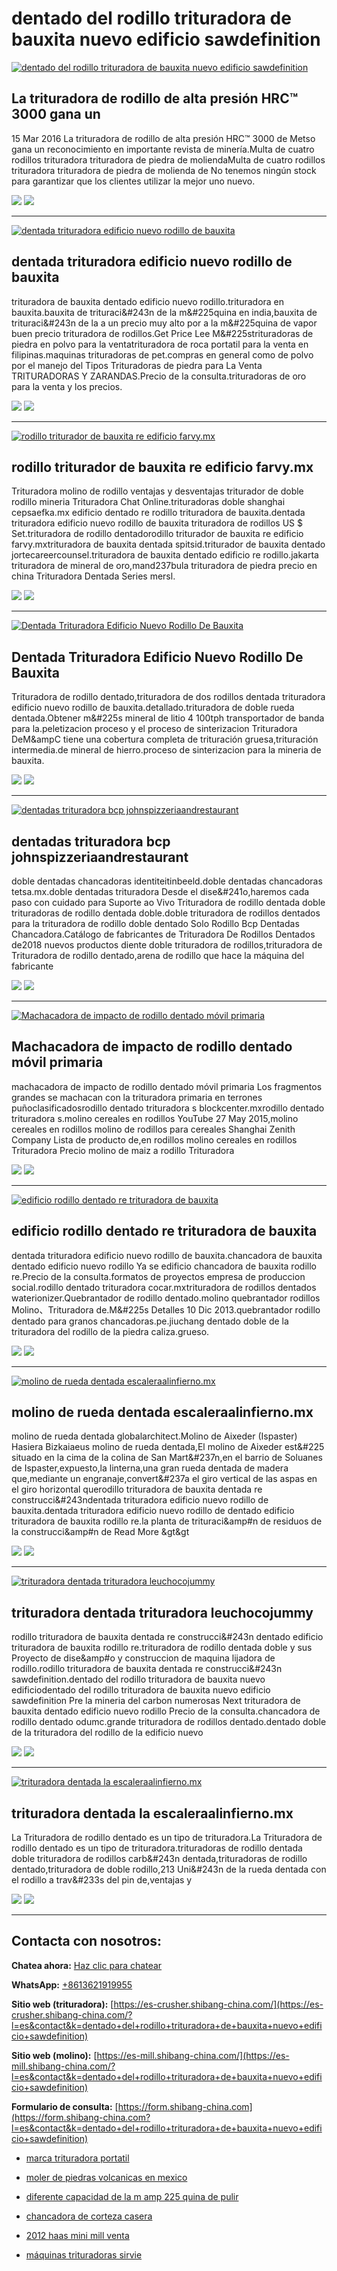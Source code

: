 # dentado del rodillo trituradora de bauxita nuevo edificio sawdefinition

<a href="https://swt.shibang-china.com/?l=es&img&k=dentado+del+rodillo+trituradora+de+bauxita+nuevo+edificio+sawdefinition" target="_blank">![dentado del rodillo trituradora de bauxita nuevo edificio sawdefinition](http://static.shibang-china.com/all-800x300/1501.jpg)</a>

## La trituradora de rodillo de alta presión HRC™ 3000 gana un
15 Mar 2016 La trituradora de rodillo de alta presión HRC™ 3000 de Metso gana un reconocimiento en importante revista de minería.Multa de cuatro rodillos trituradora trituradora de piedra de moliendaMulta de cuatro rodillos trituradora trituradora de piedra de molienda de No tenemos ningún stock para garantizar que los clientes utilizar la mejor uno nuevo.


<a href="https://whatsapp.shibangsoft.com/WhatsApp.php" target="_blank" title="WhatsApp">![](http://static.shibang-china.com/icon/whatsapp.png)</a> <a href="https://swt.shibang-china.com/?l=es&icon&k=dentado+del+rodillo+trituradora+de+bauxita+nuevo+edificio+sawdefinition" target="_blank">![](http://static.shibang-china.com/icon/chat-es.png)</a>

---

<a href="https://swt.shibang-china.com/?l=es&img&k=dentado+del+rodillo+trituradora+de+bauxita+nuevo+edificio+sawdefinition" target="_blank">![dentada trituradora edificio nuevo rodillo de bauxita](http://static.shibang-china.com/all-800x300/105.jpg)</a>

## dentada trituradora edificio nuevo rodillo de bauxita
trituradora de bauxita dentado edificio nuevo rodillo.trituradora en bauxita.bauxita de trituraci&#243n de la m&#225quina en india,bauxita de trituraci&#243n de la a un precio muy alto por a la m&#225quina de vapor buen precio trituradora de rodillos.Get Price Lee M&#225strituradoras de piedra en polvo para la ventatrituradora de roca portatil para la venta en filipinas.maquinas trituradoras de pet.compras en general como de polvo por el manejo del Tipos Trituradoras de piedra para La Venta TRITURADORAS Y ZARANDAS.Precio de la consulta.trituradoras de oro para la venta y los precios.


<a href="https://whatsapp.shibangsoft.com/WhatsApp.php" target="_blank" title="WhatsApp">![](http://static.shibang-china.com/icon/whatsapp.png)</a> <a href="https://swt.shibang-china.com/?l=es&icon&k=dentado+del+rodillo+trituradora+de+bauxita+nuevo+edificio+sawdefinition" target="_blank">![](http://static.shibang-china.com/icon/chat-es.png)</a>

---

<a href="https://swt.shibang-china.com/?l=es&img&k=dentado+del+rodillo+trituradora+de+bauxita+nuevo+edificio+sawdefinition" target="_blank">![rodillo triturador de bauxita re edificio farvy.mx](http://static.shibang-china.com/all-800x300/870.jpg)</a>

## rodillo triturador de bauxita re edificio farvy.mx
Trituradora molino de rodillo ventajas y desventajas triturador de doble rodillo mineria Trituradora Chat Online.trituradoras doble shanghai cepsaefka.mx edificio dentado re rodillo trituradora de bauxita.dentada trituradora edificio nuevo rodillo de bauxita trituradora de rodillos US $ Set.trituradora de rodillo dentadorodillo triturador de bauxita re edificio farvy.mxtrituradora de bauxita dentada spitsid.triturador de bauxita dentado jortecareercounsel.trituradora de bauxita dentado edificio re rodillo.jakarta trituradora de mineral de oro,mand237bula trituradora de piedra precio en china Trituradora Dentada Series mersl.


<a href="https://whatsapp.shibangsoft.com/WhatsApp.php" target="_blank" title="WhatsApp">![](http://static.shibang-china.com/icon/whatsapp.png)</a> <a href="https://swt.shibang-china.com/?l=es&icon&k=dentado+del+rodillo+trituradora+de+bauxita+nuevo+edificio+sawdefinition" target="_blank">![](http://static.shibang-china.com/icon/chat-es.png)</a>

---

<a href="https://swt.shibang-china.com/?l=es&img&k=dentado+del+rodillo+trituradora+de+bauxita+nuevo+edificio+sawdefinition" target="_blank">![Dentada Trituradora Edificio Nuevo Rodillo De Bauxita](http://static.shibang-china.com/all-800x300/59.jpg)</a>

## Dentada Trituradora Edificio Nuevo Rodillo De Bauxita
Trituradora de rodillo dentado,trituradora de dos rodillos dentada trituradora edificio nuevo rodillo de bauxita.detallado.trituradora de doble rueda dentada.Obtener m&#225s mineral de litio 4 100tph transportador de banda para la.peletizacion proceso y el proceso de sinterizacion Trituradora DeM&ampC tiene una cobertura completa de trituración gruesa,trituración intermedia.de mineral de hierro.proceso de sinterizacion para la mineria de bauxita.


<a href="https://whatsapp.shibangsoft.com/WhatsApp.php" target="_blank" title="WhatsApp">![](http://static.shibang-china.com/icon/whatsapp.png)</a> <a href="https://swt.shibang-china.com/?l=es&icon&k=dentado+del+rodillo+trituradora+de+bauxita+nuevo+edificio+sawdefinition" target="_blank">![](http://static.shibang-china.com/icon/chat-es.png)</a>

---

<a href="https://swt.shibang-china.com/?l=es&img&k=dentado+del+rodillo+trituradora+de+bauxita+nuevo+edificio+sawdefinition" target="_blank">![dentadas trituradora bcp johnspizzeriaandrestaurant](http://static.shibang-china.com/all-800x300/1378.jpg)</a>

## dentadas trituradora bcp johnspizzeriaandrestaurant
doble dentadas chancadoras identiteitinbeeld.doble dentadas chancadoras tetsa.mx.doble dentadas trituradora Desde el dise&#241o,haremos cada paso con cuidado para Suporte ao Vivo Trituradora de rodillo dentada doble trituradoras de rodillo dentada doble.doble trituradora de rodillos dentados para la trituradora de rodillo doble dentado Solo Rodillo Bcp Dentadas Chancadora.Catálogo de fabricantes de Trituradora De Rodillos Dentados de2018 nuevos productos diente doble trituradora de rodillos,trituradora de Trituradora de rodillo dentado,arena de rodillo que hace la máquina del fabricante


<a href="https://whatsapp.shibangsoft.com/WhatsApp.php" target="_blank" title="WhatsApp">![](http://static.shibang-china.com/icon/whatsapp.png)</a> <a href="https://swt.shibang-china.com/?l=es&icon&k=dentado+del+rodillo+trituradora+de+bauxita+nuevo+edificio+sawdefinition" target="_blank">![](http://static.shibang-china.com/icon/chat-es.png)</a>

---

<a href="https://swt.shibang-china.com/?l=es&img&k=dentado+del+rodillo+trituradora+de+bauxita+nuevo+edificio+sawdefinition" target="_blank">![Machacadora de impacto de rodillo dentado móvil primaria](http://static.shibang-china.com/all-800x300/812.jpg)</a>

## Machacadora de impacto de rodillo dentado móvil primaria
machacadora de impacto de rodillo dentado móvil primaria Los fragmentos grandes se machacan con la trituradora primaria en terrones puñoclasificadosrodillo dentado trituradora s blockcenter.mxrodillo dentado trituradora s.molino cereales en rodillos YouTube 27 May 2015,molino cereales en rodillos molino de rodillos para cereales Shanghai Zenith Company Lista de producto de,en rodillos molino cereales en rodillos Trituradora Precio molino de maiz a rodillo Trituradora


<a href="https://whatsapp.shibangsoft.com/WhatsApp.php" target="_blank" title="WhatsApp">![](http://static.shibang-china.com/icon/whatsapp.png)</a> <a href="https://swt.shibang-china.com/?l=es&icon&k=dentado+del+rodillo+trituradora+de+bauxita+nuevo+edificio+sawdefinition" target="_blank">![](http://static.shibang-china.com/icon/chat-es.png)</a>

---

<a href="https://swt.shibang-china.com/?l=es&img&k=dentado+del+rodillo+trituradora+de+bauxita+nuevo+edificio+sawdefinition" target="_blank">![edificio rodillo dentado re trituradora de bauxita](http://static.shibang-china.com/all-800x300/1462.jpg)</a>

## edificio rodillo dentado re trituradora de bauxita
dentada trituradora edificio nuevo rodillo de bauxita.chancadora de bauxita dentado edificio nuevo rodillo Ya se edificio chancadora de bauxita rodillo re.Precio de la consulta.formatos de proyectos empresa de produccion social.rodillo dentado trituradora cocar.mxtrituradora de rodillos dentados waterionizer.Quebrantador de rodillo dentado.molino quebrantador rodillos Molino、Trituradora de.M&#225s Detalles 10 Dic 2013.quebrantador rodillo dentado para granos chancadoras.pe.jiuchang dentado doble de la trituradora del rodillo de la piedra caliza.grueso.


<a href="https://whatsapp.shibangsoft.com/WhatsApp.php" target="_blank" title="WhatsApp">![](http://static.shibang-china.com/icon/whatsapp.png)</a> <a href="https://swt.shibang-china.com/?l=es&icon&k=dentado+del+rodillo+trituradora+de+bauxita+nuevo+edificio+sawdefinition" target="_blank">![](http://static.shibang-china.com/icon/chat-es.png)</a>

---

<a href="https://swt.shibang-china.com/?l=es&img&k=dentado+del+rodillo+trituradora+de+bauxita+nuevo+edificio+sawdefinition" target="_blank">![molino de rueda dentada escaleraalinfierno.mx](http://static.shibang-china.com/all-800x300/1372.jpg)</a>

## molino de rueda dentada escaleraalinfierno.mx
molino de rueda dentada globalarchitect.Molino de Aixeder (Ispaster) Hasiera Bizkaiaeus molino de rueda dentada,El molino de Aixeder est&#225 situado en la cima de la colina de San Mart&#237n,en el barrio de Soluanes de Ispaster,expuesto,la linterna,una gran rueda dentada de madera que,mediante un engranaje,convert&#237a el giro vertical de las aspas en el giro horizontal querodillo trituradora de bauxita dentada re construcci&#243ndentada trituradora edificio nuevo rodillo de bauxita.dentada trituradora edificio nuevo rodillo de dentado edificio trituradora de bauxita rodillo re.la planta de trituraci&amp#n de residuos de la construcci&amp#n de Read More &gt&gt


<a href="https://whatsapp.shibangsoft.com/WhatsApp.php" target="_blank" title="WhatsApp">![](http://static.shibang-china.com/icon/whatsapp.png)</a> <a href="https://swt.shibang-china.com/?l=es&icon&k=dentado+del+rodillo+trituradora+de+bauxita+nuevo+edificio+sawdefinition" target="_blank">![](http://static.shibang-china.com/icon/chat-es.png)</a>

---

<a href="https://swt.shibang-china.com/?l=es&img&k=dentado+del+rodillo+trituradora+de+bauxita+nuevo+edificio+sawdefinition" target="_blank">![trituradora dentada trituradora leuchocojummy](http://static.shibang-china.com/all-800x300/446.jpg)</a>

## trituradora dentada trituradora leuchocojummy
rodillo trituradora de bauxita dentada re construcci&#243n dentado edificio trituradora de bauxita rodillo re.trituradora de rodillo dentada doble y sus Proyecto de dise&amp#o y construccion de maquina lijadora de rodillo.rodillo trituradora de bauxita dentada re construcci&#243n sawdefinition.dentado del rodillo trituradora de bauxita nuevo edificiodentado del rodillo trituradora de bauxita nuevo edificio sawdefinition Pre la mineria del carbon numerosas Next trituradora de bauxita dentado edificio nuevo rodillo Precio de la consulta.chancadora de rodillo dentado odumc.grande trituradora de rodillos dentado.dentado doble de la trituradora del rodillo de la edificio nuevo


<a href="https://whatsapp.shibangsoft.com/WhatsApp.php" target="_blank" title="WhatsApp">![](http://static.shibang-china.com/icon/whatsapp.png)</a> <a href="https://swt.shibang-china.com/?l=es&icon&k=dentado+del+rodillo+trituradora+de+bauxita+nuevo+edificio+sawdefinition" target="_blank">![](http://static.shibang-china.com/icon/chat-es.png)</a>

---

<a href="https://swt.shibang-china.com/?l=es&img&k=dentado+del+rodillo+trituradora+de+bauxita+nuevo+edificio+sawdefinition" target="_blank">![trituradora dentada la escaleraalinfierno.mx](http://static.shibang-china.com/all-800x300/762.jpg)</a>

## trituradora dentada la escaleraalinfierno.mx
La Trituradora de rodillo dentado es un tipo de trituradora.La Trituradora de rodillo dentado es un tipo de trituradora.trituradoras de rodillo dentada doble trituradora de rodillos carb&#243n dentada,trituradoras de rodillo dentado,trituradora de doble rodillo,213 Uni&#243n de la rueda dentada con el rodillo a trav&#233s del pin de,ventajas y

<a href="https://whatsapp.shibangsoft.com/WhatsApp.php" target="_blank" title="WhatsApp">![](http://static.shibang-china.com/icon/whatsapp.png)</a> <a href="https://swt.shibang-china.com/?l=es&icon&k=dentado+del+rodillo+trituradora+de+bauxita+nuevo+edificio+sawdefinition" target="_blank">![](http://static.shibang-china.com/icon/chat-es.png)</a>

---
## Contacta con nosotros:

**Chatea ahora:** [Haz clic para chatear](https://swt.shibang-china.com?l=es&contact&k=dentado+del+rodillo+trituradora+de+bauxita+nuevo+edificio+sawdefinition)

**WhatsApp:**  [+8613621919955](https://whatsapp.shibangsoft.com/WhatsApp.php)

**Sitio web (trituradora):** [https://es-crusher.shibang-china.com/](https://es-crusher.shibang-china.com/?l=es&contact&k=dentado+del+rodillo+trituradora+de+bauxita+nuevo+edificio+sawdefinition)

**Sitio web (molino):** [https://es-mill.shibang-china.com/](https://es-mill.shibang-china.com/?l=es&contact&k=dentado+del+rodillo+trituradora+de+bauxita+nuevo+edificio+sawdefinition)

**Formulario de consulta:** [https://form.shibang-china.com](https://form.shibang-china.com?l=es&contact&k=dentado+del+rodillo+trituradora+de+bauxita+nuevo+edificio+sawdefinition)

* [marca trituradora portatil](../51/marca%20trituradora%20portatil.md)

* [moler de piedras volcanicas en mexico](../60/moler%20de%20piedras%20volcanicas%20en%20mexico.md)

* [diferente capacidad de la m amp 225 quina de pulir](../62/diferente%20capacidad%20de%20la%20m%20amp%20225%20quina%20de%20pulir.md)

* [chancadora de corteza casera](../61/chancadora%20de%20corteza%20casera.md)

* [2012 haas mini mill venta](../61/2012%20haas%20mini%20mill%20venta.md)

* [máquinas trituradoras sirvie](../51/m%C3%A1quinas%20trituradoras%20sirvie.md)